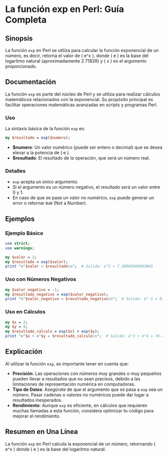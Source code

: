 <!--
Meta Description: # La función exp en Perl: Guía Completa ## Sinopsis La función `exp` en Perl se utiliza para calcular la función exponencial de un número, es decir, r...
Meta Keywords: exp, perl, función, que, valor
-->

# La función exp en Perl: Guía Completa

## Sinopsis
La función `exp` en Perl se utiliza para calcular la función exponencial de un número, es decir, retorna el valor de \( e^x \), donde \( e \) es la base del logaritmo natural (aproximadamente 2.71828) y \( x \) es el argumento proporcionado.

## Documentación
La función `exp` es parte del núcleo de Perl y se utiliza para realizar cálculos matemáticos relacionados con la exponencial. Su propósito principal es facilitar operaciones matemáticas avanzadas en scripts y programas Perl.

### Uso
La sintaxis básica de la función `exp` es:

```perl
my $resultado = exp($numero);
```

- **$numero**: Un valor numérico (puede ser entero o decimal) que se desea elevar a la potencia de \( e \).
- **$resultado**: El resultado de la operación, que será un número real.

### Detalles
- `exp` acepta un único argumento.
- Si el argumento es un número negativo, el resultado será un valor entre 0 y 1.
- En caso de que se pase un valor no numérico, `exp` puede generar un error o retornar `NaN` (Not a Number).

## Ejemplos
### Ejemplo Básico
```perl
use strict;
use warnings;

my $valor = 2;
my $resultado = exp($valor);
print "e^$valor = $resultado\n";  # Salida: e^2 = 7.38905609893065
```

### Uso con Números Negativos
```perl
my $valor_negativo = -1;
my $resultado_negativo = exp($valor_negativo);
print "e^$valor_negativo = $resultado_negativo\n";  # Salida: e^-1 = 0.36787944117144233
```

### Uso en Cálculos
```perl
my $x = 3;
my $y = 4;
my $resultado_calculo = exp($x) + exp($y);
print "e^$x + e^$y = $resultado_calculo\n";  # Salida: e^3 + e^4 = 76.40712935549763
```

## Explicación
Al utilizar la función `exp`, es importante tener en cuenta que:

- **Precisión**: Las operaciones con números muy grandes o muy pequeños pueden llevar a resultados que no sean precisos, debido a las limitaciones de representación numérica en computadoras.
- **Tipo de Datos**: Asegúrate de que el argumento que se pasa a `exp` sea un número. Pasar cadenas o valores no numéricos puede dar lugar a resultados inesperados.
- **Rendimiento**: Aunque `exp` es eficiente, en cálculos que requieren muchas llamadas a esta función, considera optimizar tu código para mejorar el rendimiento.

## Resumen en Una Línea
La función `exp` en Perl calcula la exponencial de un número, retornando \( e^x \) donde \( e \) es la base del logaritmo natural.